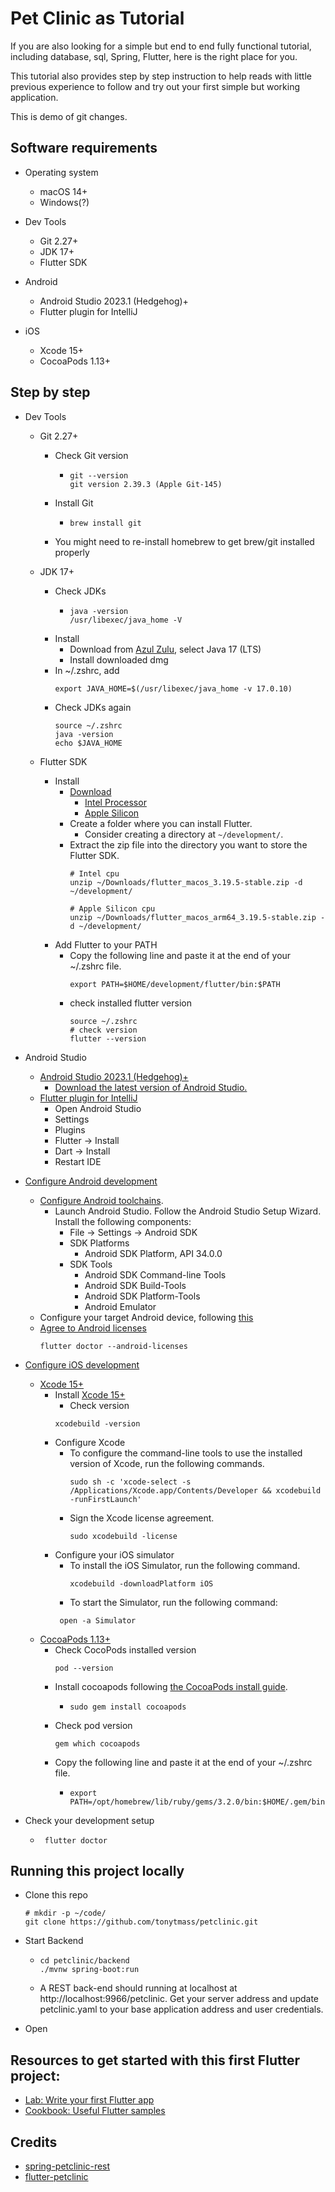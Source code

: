 # Pet Clinic as Tutorial

If you are also looking for a simple but end to end fully functional tutorial, including database, sql, Spring, Flutter, here is the right place for you. 

This tutorial also provides step by step instruction to help reads with little previous experience to follow and try out your first simple but working application. 

This is demo of git changes. 

## Software requirements

- Operating system
  - macOS 14+
  - Windows(?)

- Dev Tools 
  - Git 2.27+
  - JDK 17+
  - Flutter SDK
  
- Android
  - Android Studio 2023.1 (Hedgehog)+
  - Flutter plugin for IntelliJ

- iOS
  - Xcode 15+
  - CocoaPods 1.13+

## Step by step

- Dev Tools
  - Git 2.27+
    - Check Git version
      - ```
        git --version
        git version 2.39.3 (Apple Git-145)
        ```
    - Install Git
      - ```
        brew install git
        ```
    - You might need to re-install homebrew to get brew/git installed properly
  - JDK 17+
    - Check JDKs
      - ```
        java -version
        /usr/libexec/java_home -V
        ```
    - Install
      - Download from [Azul Zulu](https://www.azul.com/downloads/?package=jdk#zulu), select Java 17 (LTS)
      - Install downloaded dmg
    - In ~/.zshrc, add
      ```
      export JAVA_HOME=$(/usr/libexec/java_home -v 17.0.10)
      ```
    - Check JDKs again
      ```
      source ~/.zshrc
      java -version
      echo $JAVA_HOME
      ```

  - Flutter SDK
    - Install
      - [Download](https://docs.flutter.dev/get-started/install/macos/mobile-ios?tab=download)
        - [Intel Processor](https://storage.googleapis.com/flutter_infra_release/releases/stable/macos/flutter_macos_3.19.5-stable.zip)
        - [Apple Silicon](https://storage.googleapis.com/flutter_infra_release/releases/stable/macos/flutter_macos_arm64_3.19.5-stable.zip)
      - Create a folder where you can install Flutter.
        - Consider creating a directory at `~/development/`.
      - Extract the zip file into the directory you want to store the Flutter SDK.
        ```
        # Intel cpu
        unzip ~/Downloads/flutter_macos_3.19.5-stable.zip -d ~/development/
        
        # Apple Silicon cpu
        unzip ~/Downloads/flutter_macos_arm64_3.19.5-stable.zip -d ~/development/
        ```
    - Add Flutter to your PATH
      - Copy the following line and paste it at the end of your ~/.zshrc file. 
        ```
        export PATH=$HOME/development/flutter/bin:$PATH
        ```
      - check installed flutter version
        ```
        source ~/.zshrc
        # check version
        flutter --version
        ```

- Android Studio
  - [Android Studio 2023.1 (Hedgehog)+](https://developer.android.com/studio/install)
    - [Download the latest version of Android Studio.](https://developer.android.com/studio)
  - [Flutter plugin for IntelliJ](https://plugins.jetbrains.com/plugin/9212-flutter)
    - Open Android Studio
    - Settings
    - Plugins
    - Flutter -> Install
    - Dart -> Install
    - Restart IDE

- [Configure Android development](https://docs.flutter.dev/get-started/install/macos/mobile-android#configure-android-development)
  - [Configure Android toolchains](https://docs.flutter.dev/get-started/install/macos/mobile-android?tab=later-start#configure-the-android-toolchain-in-android-studio). 
    - Launch Android Studio.  Follow the Android Studio Setup Wizard. Install the following components:
      - File -> Settings -> Android SDK
      - SDK Platforms
        - Android SDK Platform, API 34.0.0
      - SDK Tools
        - Android SDK Command-line Tools
        - Android SDK Build-Tools
        - Android SDK Platform-Tools
        - Android Emulator
  - Configure your target Android device, following [this](https://docs.flutter.dev/get-started/install/macos/mobile-android#set-up-the-android-emulator)
  - [Agree to Android licenses](https://docs.flutter.dev/get-started/install/macos/mobile-android#agree-to-android-licenses)
    ```
    flutter doctor --android-licenses
    ```
- [Configure iOS development](https://docs.flutter.dev/get-started/install/macos/mobile-ios#configure-ios-development)
  - [Xcode 15+](https://developer.apple.com/xcode/)
    - Install [Xcode 15+](https://developer.apple.com/xcode/)
      - Check version
      ```
      xcodebuild -version
      ```
    - Configure Xcode
      - To configure the command-line tools to use the installed version of Xcode, run the following commands.
        ```
        sudo sh -c 'xcode-select -s /Applications/Xcode.app/Contents/Developer && xcodebuild -runFirstLaunch'
        ```
      - Sign the Xcode license agreement.
        ```
        sudo xcodebuild -license
        ```
    - Configure your iOS simulator
      - To install the iOS Simulator, run the following command.
        ```
        xcodebuild -downloadPlatform iOS
        ```
      - To start the Simulator, run the following command:
      ```
       open -a Simulator
      ```
  - [CocoaPods 1.13+](https://guides.cocoapods.org/using/getting-started.html#installation)
    - Check CocoPods installed version
      ```
      pod --version
      ```
    - Install cocoapods following [the CocoaPods install guide](https://guides.cocoapods.org/using/getting-started.html#installation).
      - ```
        sudo gem install cocoapods
        ```
    - Check pod version
      ```
      gem which cocoapods
      ```
    - Copy the following line and paste it at the end of your ~/.zshrc file.
      - ```
        export PATH=/opt/homebrew/lib/ruby/gems/3.2.0/bin:$HOME/.gem/bin:$PATH
        ```

- Check your development setup
  - ```
     flutter doctor

    ```
## Running this project locally

- Clone this repo
  ```
  # mkdir -p ~/code/
  git clone https://github.com/tonytmass/petclinic.git
  ```

- Start Backend
  - ```
    cd petclinic/backend
    ./mvnw spring-boot:run
    ```
  - A REST back-end should running at localhost at http://localhost:9966/petclinic.
    Get your server address and update petclinic.yaml to your base application address and user credentials.
- Open 

## Resources to get started with this first Flutter project:
- [Lab: Write your first Flutter app](https://flutter.dev/docs/get-started/codelab)
- [Cookbook: Useful Flutter samples](https://flutter.dev/docs/cookbook)

## Credits
- [spring-petclinic-rest](https://github.com/spring-petclinic/spring-petclinic-rest)
- [flutter-petclinic](https://github.com/lepidopterists/flutter-petclinic)